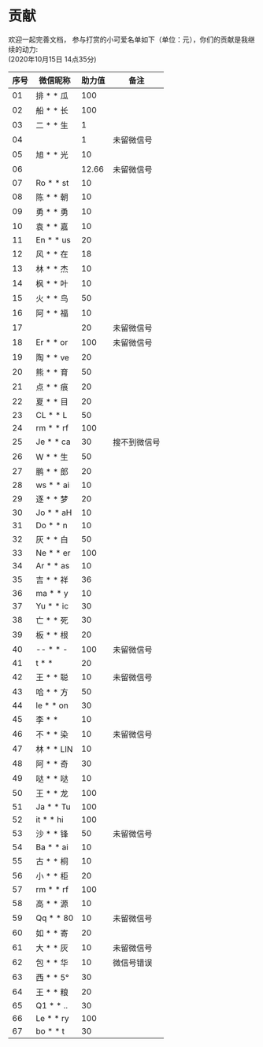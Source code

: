 ﻿# 贡献


欢迎一起完善文档，
参与打赏的小可爱名单如下（单位：元），你们的贡献是我继续的动力:  
(2020年10月15日 14点35分)


|序号|微信昵称|助力值|备注|
|-|-|-|-|
|01|排 * * 瓜|100||
|02|船 * * 长|100||
|03|二 * * 生|1||
|04||1|未留微信号|
|05|旭 * * 光|10||
|06||12.66|未留微信号|
|07|Ro * * st|10||
|08|陈 * * 朝|10||
|09|勇 * * 勇|10||
|10|袁 * * 嘉|10||
|11|En * * us|20||
|12|风 * * 在|18||
|13|林 * * 杰|10||
|14|枫 * * 叶|10||
|15|火 * * 鸟 |50||
|16|阿 * * 福|10||
|17||20|未留微信号|
|18|Er * * or|100|未留微信号|
|19|陶 * * ve|20||
|20|熊 * * 育|50||
|21|点 * * 痕|20||
|22|夏 * * 目|20||
|23|CL * * L|50||
|24|rm * * rf|100||
|25|Je * * ca|30|搜不到微信号|
|26|W * * 生|50||
|27|鹏 * * 郎|20||
|28|ws * * ai|10||
|29|逐 * * 梦|20||
|30|Jo * * aH|10||
|31|Do * * n|10|| 
|32|灰 * * 白|50|| 
|33|Ne * * er|100|| 
|34|Ar * * as|10|| 
|35|吉 * * 祥|36|| 	
|36|ma * * y|10|| 	
|37|Yu * * ic|30|| 	
|38|亡 * * 死|30|| 	
|39|板 * * 根|20|| 	
|40|-- * * -|100|未留微信号| 	
|41|t * * |20|| 	
|42|王 * * 聪 |10|未留微信号| 	
|43|哈 * * 方|50|| 	
|44|le * * on|30|| 	
|45|李 * * |10|| 	
|46|不 * * 染|10|未留微信号| 
|47|林 * * LIN|10|| 	 
|48|阿 * * 奇|30|| 	 
|49|哒 * * 哒|10|| 	 
|50|王 * * 龙|100|| 	 
|51|Ja * * Tu|100|| 	 
|52|it * * hi|100|| 	 
|53|沙 * * 锋|50|未留微信号| 	
|54|Ba * * ai|10|| 	
|55|古 * * 桐|10|| 	
|56|小 * * 柜|20|| 	
|57|rm * * rf|100|| 	
|58|高 * * 源|10|| 	
|59|Qq * * 80|10|未留微信号| 
|60|如 * * 寄|20|| 
|61|大 * * 灰|10|未留微信号| 	
|62|包 * * 华|10|微信号错误| 	
|63|西 * * 5°|30|| 	
|64|王 * * 粮|20|| 	
|65|Q1 * * ..|30|| 	
|66|Le * * ry|100|| 	
|67|bo * * t|30|| 	
 


